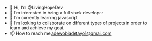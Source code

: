 - 👋 Hi, I’m @LivingHopeDev
- 👀 I’m interested in being a full stack developer.
- 🌱 I’m currently learning javascript
- 💞️ I’m looking to collaborate on different types of projects in order to learn and achieve my goal. 
- 📫 How to reach me adewobiadetayo1@gmail.com

<!---
LivingHopeDev/LivingHopeDev is a ✨ special ✨ repository because its `README.md` (this file) appears on your GitHub profile.
You can click the Preview link to take a look at your changes.
--->
